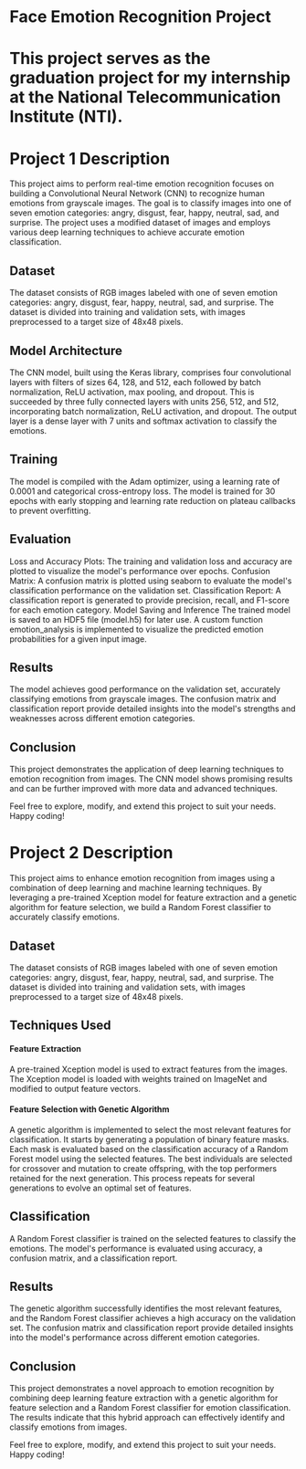 # Face Emotion Recognition Project 
# This project serves as the graduation project for my internship at the National Telecommunication Institute (NTI).
# Project 1 Description
This project aims to perform real-time emotion recognition focuses on building a Convolutional Neural Network (CNN) to recognize human emotions from grayscale images. The goal is to classify images into one of seven emotion categories: angry, disgust, fear, happy, neutral, sad, and surprise. The project uses a modified dataset of images and employs various deep learning techniques to achieve accurate emotion classification.

## Dataset
The dataset consists of RGB images labeled with one of seven emotion categories: angry, disgust, fear, happy, neutral, sad, and surprise. The dataset is divided into training and validation sets, with images preprocessed to a target size of 48x48 pixels.

## Model Architecture
The CNN model, built using the Keras library, comprises four convolutional layers with filters of sizes 64, 128, and 512, each followed by batch normalization, ReLU activation, max pooling, and dropout. This is succeeded by three fully connected layers with units 256, 512, and 512, incorporating batch normalization, ReLU activation, and dropout. The output layer is a dense layer with 7 units and softmax activation to classify the emotions.

## Training
The model is compiled with the Adam optimizer, using a learning rate of 0.0001 and categorical cross-entropy loss. The model is trained for 30 epochs with early stopping and learning rate reduction on plateau callbacks to prevent overfitting.

## Evaluation
Loss and Accuracy Plots: The training and validation loss and accuracy are plotted to visualize the model's performance over epochs.
Confusion Matrix: A confusion matrix is plotted using seaborn to evaluate the model's classification performance on the validation set.
Classification Report: A classification report is generated to provide precision, recall, and F1-score for each emotion category.
Model Saving and Inference
The trained model is saved to an HDF5 file (model.h5) for later use. A custom function emotion_analysis is implemented to visualize the predicted emotion probabilities for a given input image.

## Results
The model achieves good performance on the validation set, accurately classifying emotions from grayscale images. The confusion matrix and classification report provide detailed insights into the model's strengths and weaknesses across different emotion categories.

## Conclusion
This project demonstrates the application of deep learning techniques to emotion recognition from images. The CNN model shows promising results and can be further improved with more data and advanced techniques.

Feel free to explore, modify, and extend this project to suit your needs. Happy coding!

# Project 2 Description 
This project aims to enhance emotion recognition from images using a combination of deep learning and machine learning techniques. By leveraging a pre-trained Xception model for feature extraction and a genetic algorithm for feature selection, we build a Random Forest classifier to accurately classify emotions.

## Dataset
The dataset consists of RGB images labeled with one of seven emotion categories: angry, disgust, fear, happy, neutral, sad, and surprise. The dataset is divided into training and validation sets, with images preprocessed to a target size of 48x48 pixels.

## Techniques Used
#### Feature Extraction
A pre-trained Xception model is used to extract features from the images. The Xception model is loaded with weights trained on ImageNet and modified to output feature vectors.

#### Feature Selection with Genetic Algorithm
A genetic algorithm is implemented to select the most relevant features for classification. It starts by generating a population of binary feature masks. Each mask is evaluated based on the classification accuracy of a Random Forest model using the selected features. The best individuals are selected for crossover and mutation to create offspring, with the top performers retained for the next generation. This process repeats for several generations to evolve an optimal set of features.

## Classification
A Random Forest classifier is trained on the selected features to classify the emotions. The model's performance is evaluated using accuracy, a confusion matrix, and a classification report.

## Results
The genetic algorithm successfully identifies the most relevant features, and the Random Forest classifier achieves a high accuracy on the validation set. The confusion matrix and classification report provide detailed insights into the model's performance across different emotion categories.

## Conclusion
This project demonstrates a novel approach to emotion recognition by combining deep learning feature extraction with a genetic algorithm for feature selection and a Random Forest classifier for emotion classification. The results indicate that this hybrid approach can effectively identify and classify emotions from images.

Feel free to explore, modify, and extend this project to suit your needs. Happy coding!







